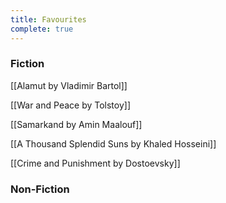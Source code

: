 ```yaml
---
title: Favourites
complete: true
---
```

### Fiction
[[Alamut by Vladimir Bartol]]

[[War and Peace by Tolstoy]]

[[Samarkand by Amin Maalouf]]

[[A Thousand Splendid Suns by Khaled Hosseini]]

[[Crime and Punishment by Dostoevsky]]

### Non-Fiction


